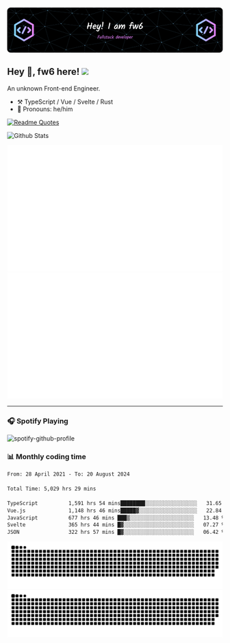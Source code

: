 ![Header](github-header-image.png)

## Hey 👋, fw6 here! <img src="https://github.githubassets.com/images/mona-whisper.gif" height="24" />


An unknown Front-end Engineer.

-   :hammer_and_pick: TypeScript / Vue / Svelte / Rust
-   :man: Pronouns: he/him


[![Readme Quotes](https://quotes-github-readme.vercel.app/api?type=horizontal&theme=algolia)](https://github.com/piyushsuthar/github-readme-quotes)



![Github Stats](https://github-readme-stats.vercel.app/api?username=fw6&bg_color=30,e96443,904e95&title_color=fff&text_color=fff)

![](https://raw.githubusercontent.com/fw6/github-stats-transparent/output/generated/overview.svg)
![](https://raw.githubusercontent.com/fw6/github-stats-transparent/output/generated/languages.svg)


---

### 🎧 Spotify Playing

<!-- ![spotify-github-profile](/img/default.svg) -->

![spotify-github-profile](https://spotify-github-profile.vercel.app/api/view.svg?uid=r6wn4hdvypv0lkzyrj0e0pjct&cover_image=true&theme=default&show_offline=true&background_color=9a10ad&interchange=true&bar_color_cover=true)



### :bar_chart: Monthly coding time 

<!--START_SECTION:waka-->

```txt
From: 28 April 2021 - To: 20 August 2024

Total Time: 5,029 hrs 29 mins

TypeScript          1,591 hrs 54 mins████████░░░░░░░░░░░░░░░░░   31.65 %
Vue.js              1,148 hrs 46 mins█████▓░░░░░░░░░░░░░░░░░░░   22.84 %
JavaScript          677 hrs 46 mins ███▒░░░░░░░░░░░░░░░░░░░░░   13.48 %
Svelte              365 hrs 44 mins █▓░░░░░░░░░░░░░░░░░░░░░░░   07.27 %
JSON                322 hrs 57 mins █▓░░░░░░░░░░░░░░░░░░░░░░░   06.42 %
```

<!--END_SECTION:waka-->




![github contribution grid snake animation](https://raw.githubusercontent.com/platane/platane/output/github-contribution-grid-snake-dark.svg#gh-dark-mode-only)![github contribution grid snake animation](https://raw.githubusercontent.com/platane/platane/output/github-contribution-grid-snake.svg#gh-light-mode-only)
